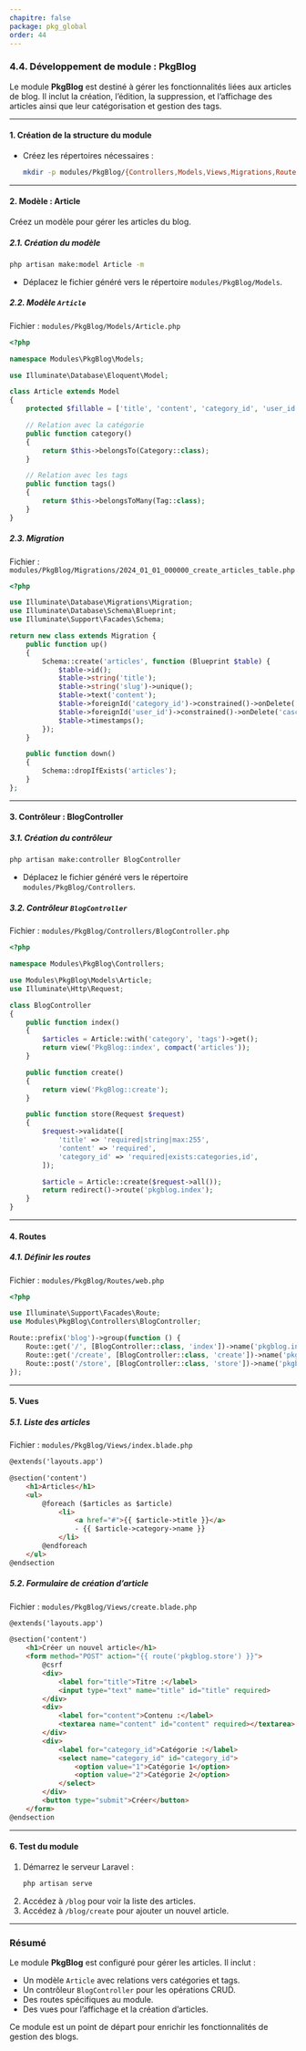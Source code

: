 ```yaml
---
chapitre: false
package: pkg_global
order: 44
---
```


### **4.4. Développement de module : PkgBlog**

Le module **PkgBlog** est destiné à gérer les fonctionnalités liées aux articles de blog. Il inclut la création, l’édition, la suppression, et l’affichage des articles ainsi que leur catégorisation et gestion des tags.

---

#### **1. Création de la structure du module**
- Créez les répertoires nécessaires :
  ```bash
  mkdir -p modules/PkgBlog/{Controllers,Models,Views,Migrations,Routes}
  ```

---

#### **2. Modèle : Article**
Créez un modèle pour gérer les articles du blog.

##### **2.1. Création du modèle**
```bash
php artisan make:model Article -m
```
- Déplacez le fichier généré vers le répertoire `modules/PkgBlog/Models`.

##### **2.2. Modèle `Article`**
Fichier : `modules/PkgBlog/Models/Article.php`  
```php
<?php

namespace Modules\PkgBlog\Models;

use Illuminate\Database\Eloquent\Model;

class Article extends Model
{
    protected $fillable = ['title', 'content', 'category_id', 'user_id', 'slug'];

    // Relation avec la catégorie
    public function category()
    {
        return $this->belongsTo(Category::class);
    }

    // Relation avec les tags
    public function tags()
    {
        return $this->belongsToMany(Tag::class);
    }
}
```

##### **2.3. Migration**
Fichier : `modules/PkgBlog/Migrations/2024_01_01_000000_create_articles_table.php`  
```php
<?php

use Illuminate\Database\Migrations\Migration;
use Illuminate\Database\Schema\Blueprint;
use Illuminate\Support\Facades\Schema;

return new class extends Migration {
    public function up()
    {
        Schema::create('articles', function (Blueprint $table) {
            $table->id();
            $table->string('title');
            $table->string('slug')->unique();
            $table->text('content');
            $table->foreignId('category_id')->constrained()->onDelete('cascade');
            $table->foreignId('user_id')->constrained()->onDelete('cascade');
            $table->timestamps();
        });
    }

    public function down()
    {
        Schema::dropIfExists('articles');
    }
};
```

---

#### **3. Contrôleur : BlogController**

##### **3.1. Création du contrôleur**
```bash
php artisan make:controller BlogController
```
- Déplacez le fichier généré vers le répertoire `modules/PkgBlog/Controllers`.

##### **3.2. Contrôleur `BlogController`**
Fichier : `modules/PkgBlog/Controllers/BlogController.php`  
```php
<?php

namespace Modules\PkgBlog\Controllers;

use Modules\PkgBlog\Models\Article;
use Illuminate\Http\Request;

class BlogController
{
    public function index()
    {
        $articles = Article::with('category', 'tags')->get();
        return view('PkgBlog::index', compact('articles'));
    }

    public function create()
    {
        return view('PkgBlog::create');
    }

    public function store(Request $request)
    {
        $request->validate([
            'title' => 'required|string|max:255',
            'content' => 'required',
            'category_id' => 'required|exists:categories,id',
        ]);

        $article = Article::create($request->all());
        return redirect()->route('pkgblog.index');
    }
}
```

---

#### **4. Routes**

##### **4.1. Définir les routes**
Fichier : `modules/PkgBlog/Routes/web.php`  
```php
<?php

use Illuminate\Support\Facades\Route;
use Modules\PkgBlog\Controllers\BlogController;

Route::prefix('blog')->group(function () {
    Route::get('/', [BlogController::class, 'index'])->name('pkgblog.index');
    Route::get('/create', [BlogController::class, 'create'])->name('pkgblog.create');
    Route::post('/store', [BlogController::class, 'store'])->name('pkgblog.store');
});
```

---

#### **5. Vues**

##### **5.1. Liste des articles**
Fichier : `modules/PkgBlog/Views/index.blade.php`  
```html
@extends('layouts.app')

@section('content')
    <h1>Articles</h1>
    <ul>
        @foreach ($articles as $article)
            <li>
                <a href="#">{{ $article->title }}</a>
                - {{ $article->category->name }}
            </li>
        @endforeach
    </ul>
@endsection
```

##### **5.2. Formulaire de création d’article**
Fichier : `modules/PkgBlog/Views/create.blade.php`  
```html
@extends('layouts.app')

@section('content')
    <h1>Créer un nouvel article</h1>
    <form method="POST" action="{{ route('pkgblog.store') }}">
        @csrf
        <div>
            <label for="title">Titre :</label>
            <input type="text" name="title" id="title" required>
        </div>
        <div>
            <label for="content">Contenu :</label>
            <textarea name="content" id="content" required></textarea>
        </div>
        <div>
            <label for="category_id">Catégorie :</label>
            <select name="category_id" id="category_id">
                <option value="1">Catégorie 1</option>
                <option value="2">Catégorie 2</option>
            </select>
        </div>
        <button type="submit">Créer</button>
    </form>
@endsection
```

---

#### **6. Test du module**
1. Démarrez le serveur Laravel :
   ```bash
   php artisan serve
   ```
2. Accédez à `/blog` pour voir la liste des articles.
3. Accédez à `/blog/create` pour ajouter un nouvel article.

---

### **Résumé**
Le module **PkgBlog** est configuré pour gérer les articles. Il inclut :
- Un modèle `Article` avec relations vers catégories et tags.
- Un contrôleur `BlogController` pour les opérations CRUD.
- Des routes spécifiques au module.
- Des vues pour l’affichage et la création d’articles.

Ce module est un point de départ pour enrichir les fonctionnalités de gestion des blogs.